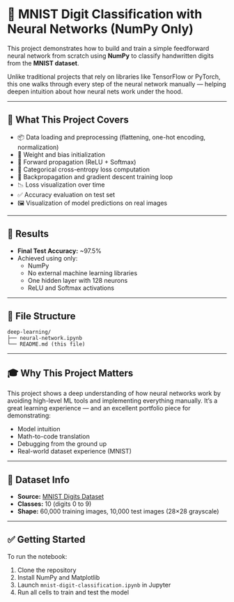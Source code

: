 # 🧠 MNIST Digit Classification with Neural Networks (NumPy Only)

This project demonstrates how to build and train a simple feedforward neural network from scratch using **NumPy** to classify handwritten digits from the **MNIST dataset**.

Unlike traditional projects that rely on libraries like TensorFlow or PyTorch, this one walks through every step of the neural network manually — helping deepen intuition about how neural nets work under the hood.

---

## 📌 What This Project Covers

- 📦 Data loading and preprocessing (flattening, one-hot encoding, normalization)
- 🔢 Weight and bias initialization
- 🧠 Forward propagation (ReLU + Softmax)
- 🎯 Categorical cross-entropy loss computation
- 🔁 Backpropagation and gradient descent training loop
- 📉 Loss visualization over time
- ✅ Accuracy evaluation on test set
- 🖼️ Visualization of model predictions on real images

---

## 🚀 Results

- **Final Test Accuracy:** ~97.5%
- Achieved using only:
  - NumPy
  - No external machine learning libraries
  - One hidden layer with 128 neurons
  - ReLU and Softmax activations

---

## 📂 File Structure

```
deep-learning/
├── neural-network.ipynb
└── README.md (this file)
```

---

## 🎓 Why This Project Matters

This project shows a deep understanding of how neural networks work by avoiding high-level ML tools and implementing everything manually. It’s a great learning experience — and an excellent portfolio piece for demonstrating:

- Model intuition
- Math-to-code translation
- Debugging from the ground up
- Real-world dataset experience (MNIST)

---

## 🧠 Dataset Info

- **Source:** [MNIST Digits Dataset](http://yann.lecun.com/exdb/mnist/)
- **Classes:** 10 (digits 0 to 9)
- **Shape:** 60,000 training images, 10,000 test images (28×28 grayscale)

---

## ✅ Getting Started

To run the notebook:

1. Clone the repository
2. Install NumPy and Matplotlib
3. Launch `mnist-digit-classification.ipynb` in Jupyter
4. Run all cells to train and test the model
